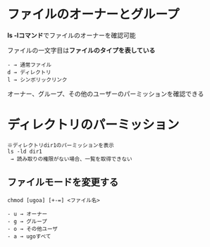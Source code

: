 # ファイルのオーナーとグループ

**ls -lコマンド**でファイルのオーナーを確認可能

ファイルの一文字目は**ファイルのタイプを表している**

    - → 通常ファイル
    d → ディレクトリ
    l → シンボリックリンク

オーナー、グループ、その他のユーザーのパーミッションを確認できる

# ディレクトリのパーミッション

    ※ディレクトリdir1のパーミッションを表示
    ls -ld dir1
     → 読み取りの権限がない場合、一覧を取得できない

## ファイルモードを変更する

    chmod [ugoa] [+-=] <ファイル名>
    
    - u → オーナー
    - g → グループ
    - o → その他ユーザ
    - a → ugoすべて
    
